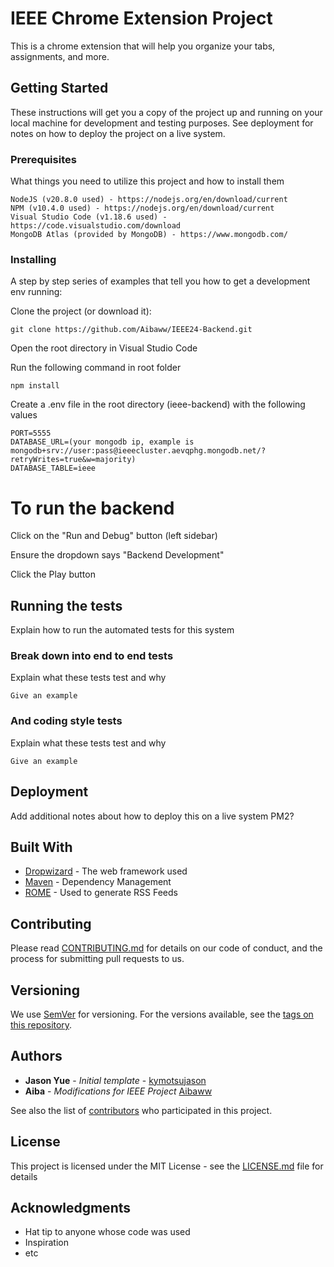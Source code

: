 # IEEE Chrome Extension Project

This is a chrome extension that will help you organize your tabs, assignments, and more.

## Getting Started

These instructions will get you a copy of the project up and running on your local machine for development and testing purposes. See deployment for notes on how to deploy the project on a live system.

### Prerequisites

What things you need to utilize this project and how to install them

```
NodeJS (v20.8.0 used) - https://nodejs.org/en/download/current
NPM (v10.4.0 used) - https://nodejs.org/en/download/current
Visual Studio Code (v1.18.6 used) - https://code.visualstudio.com/download
MongoDB Atlas (provided by MongoDB) - https://www.mongodb.com/
```

### Installing

A step by step series of examples that tell you how to get a development env running:

Clone the project (or download it):

```
git clone https://github.com/Aibaww/IEEE24-Backend.git
```

Open the root directory in Visual Studio Code

Run the following command in root folder

```
npm install
```

Create a .env file in the root directory (ieee-backend) with the following values

```
PORT=5555
DATABASE_URL=(your mongodb ip, example is mongodb+srv://user:pass@ieeecluster.aevqphg.mongodb.net/?retryWrites=true&w=majority)
DATABASE_TABLE=ieee
```

# To run the backend

Click on the "Run and Debug" button (left sidebar)

Ensure the dropdown says "Backend Development"

Click the Play button

## Running the tests

Explain how to run the automated tests for this system

### Break down into end to end tests

Explain what these tests test and why

```
Give an example
```

### And coding style tests

Explain what these tests test and why

```
Give an example
```

## Deployment

Add additional notes about how to deploy this on a live system
PM2?

## Built With

* [Dropwizard](http://www.dropwizard.io/1.0.2/docs/) - The web framework used
* [Maven](https://maven.apache.org/) - Dependency Management
* [ROME](https://rometools.github.io/rome/) - Used to generate RSS Feeds

## Contributing

Please read [CONTRIBUTING.md](CONTRIBUTING.md) for details on our code of conduct, and the process for submitting pull requests to us.

## Versioning

We use [SemVer](http://semver.org/) for versioning. For the versions available, see the [tags on this repository](https://github.com/your/project/tags). 

## Authors

* **Jason Yue** - *Initial template* - [kymotsujason](https://github.com/kymotsujason)
* **Aiba** - *Modifications for IEEE Project* [Aibaww](https://github.com/Aibaww)

See also the list of [contributors](https://github.com/your/project/contributors) who participated in this project.

## License

This project is licensed under the MIT License - see the [LICENSE.md](LICENSE.md) file for details

## Acknowledgments

* Hat tip to anyone whose code was used
* Inspiration
* etc

